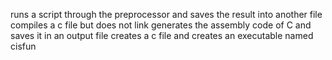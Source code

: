 runs a script through the preprocessor and saves the result into another file
compiles a c file but does not link
generates the assembly code of C and saves it in an output file
creates a c file and creates an executable named cisfun   
